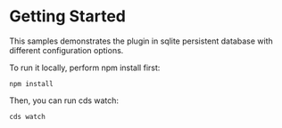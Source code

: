 # Getting Started

This samples demonstrates the plugin in sqlite persistent database with different configuration options.

To run it locally, perform npm install first:

```
npm install
```

Then, you can run cds watch:

```
cds watch
```

